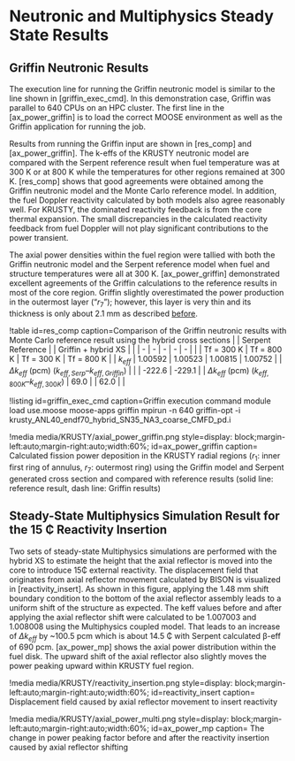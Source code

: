 # Neutronic and Multiphysics Steady State Results


## Griffin Neutronic Results

The execution line for running the Griffin neutronic model is similar to the line shown in [griffin_exec_cmd]. In this demonstration case, Griffin was parallel to 640 CPUs on an HPC cluster. The first line in the [ax_power_griffin] is to load the correct MOOSE environment as well as the Griffin application for running the job.

Results from running the Griffin input are shown in [res_comp] and [ax_power_griffin]. The k-effs of the KRUSTY neutronic model are compared with the Serpent reference result when fuel temperature was at 300 K or at 800 K while the temperatures for other regions remained at 300 K. [res_comp] shows that good agreements were obtained among the Griffin neutronic model and the Monte Carlo reference model. In addition, the fuel Doppler reactivity calculated by both models also agree reasonably well. For KRUSTY, the dominated reactivity feedback is from the core thermal expansion. The small discrepancies in the calculated reactivity feedback from fuel Doppler will not play significant contributions to the power transient.

The axial power densities within the fuel region were tallied with both the Griffin neutronic model and the Serpent reference model when fuel and structure temperatures were all at 300 K. [ax_power_griffin] demonstrated excellent agreements of the Griffin calculations to the reference results in most of the core region. Griffin slightly overestimated the power production in the outermost layer (“$r_7$”); however, this layer is very thin and its thickness is only about 2.1 mm as described [before](Simplified_KRUSTY_Monte_Carlo_Model.md).

!table id=res_comp caption=Comparison of the Griffin neutronic results with Monte Carlo reference result using the hybrid cross sections
|   | Serpent Reference |   | Griffin + hybrid XS |   |
| - | - | - | - | - |
|                | Tf = 300 K        | Tf = 800 K      | Tf = 300 K           | Tf = 800 K      |
| $k_{eff}$          | 1.00592           | 1.00523         | 1.00815             | 1.00752        |
| $\Delta k_{eff}$ (pcm) ($k_{eff,Serp}$–$k_{eff,Griffin}$) |   |   | -222.6          | -229.1          |
| $\Delta k_{eff}$ (pcm) ($k_{eff,800K}$–$k_{eff,300K}$) | 69.0 |   | 62.0 |   |

!listing id=griffin_exec_cmd caption=Griffin execution command
module load use.moose moose-apps griffin
mpirun -n 640 griffin-opt -i krusty_ANL40_endf70_hybrid_SN35_NA3_coarse_CMFD_pd.i

!media media/KRUSTY/axial_power_griffin.png
      style=display: block;margin-left:auto;margin-right:auto;width:60%;
      id=ax_power_griffin
      caption= Calculated fission power deposition in the KRUSTY radial regions ($r_1$: inner first ring of annulus, $r_7$: outermost ring) using the Griffin model and Serpent generated cross section and compared with reference results (solid line: reference result, dash line: Griffin results)

## Steady-State Multiphysics Simulation Result for the 15 ₵ Reactivity Insertion

Two sets of steady-state Multiphysics simulations are performed with the hybrid XS to estimate the height that the axial reflector is moved into the core to introduce 15₵ external reactivity. The displacement field that originates from axial reflector movement calculated by BISON is visualized in [reactivity_insert]. As shown in this figure, applying the 1.48 mm shift boundary condition to the bottom of the axial reflector assembly leads to a uniform shift of the structure as expected. The keff values before and after applying the axial reflector shift were calculated to be 1.007003 and 1.008008 using the Multiphysics coupled model. That leads to an increase of $\Delta k_{eff}$ by ~100.5 pcm which is about 14.5 ₵ with Serpent calculated β-eff of 690 pcm. [ax_power_mp] shows the axial power distribution within the fuel disk. The upward shift of the axial reflector also slightly moves the power peaking upward within KRUSTY fuel region.

!media media/KRUSTY/reactivity_insertion.png
      style=display: block;margin-left:auto;margin-right:auto;width:60%;
      id=reactivity_insert
      caption= Displacement field caused by axial reflector movement to insert reactivity

!media media/KRUSTY/axial_power_multi.png
      style=display: block;margin-left:auto;margin-right:auto;width:60%;
      id=ax_power_mp
      caption= The change in power peaking factor before and after the reactivity insertion caused by axial reflector shifting
